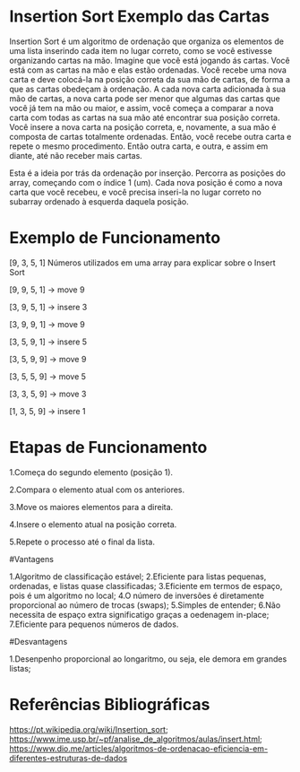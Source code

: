 # Insertion Sort Exemplo das Cartas
 
Insertion Sort é um algoritmo de ordenação que organiza os elementos de uma lista inserindo cada item no lugar correto, como se você estivesse organizando cartas na mão. Imagine que você está jogando ás cartas. Você está com as cartas na mão e elas estão ordenadas. Você recebe uma nova carta e deve colocá-la na posição correta da sua mão de cartas, de forma a que as cartas obedeçam à ordenação. A cada nova carta adicionada à sua mão de cartas, a nova carta pode ser menor que algumas das cartas que você já tem na mão ou maior, e assim, você começa a comparar a nova carta com todas as cartas na sua mão até encontrar sua posição correta. Você insere a nova carta na posição correta, e, novamente, a sua mão é composta de cartas totalmente ordenadas. Então, você recebe outra carta e repete o mesmo procedimento. Então outra carta, e outra, e assim em diante, até não receber mais cartas.

Esta é a ideia por trás da ordenação por inserção. Percorra as posições do array, começando com o índice 1 (um). Cada nova posição é como a nova carta que você recebeu, e você precisa inseri-la no lugar correto no subarray ordenado à esquerda daquela posição.

# Exemplo de Funcionamento

[9, 3, 5, 1] Números utilizados em uma array para explicar sobre o Insert Sort

[9, 9, 5, 1]   → move 9

[3, 9, 5, 1]   → insere 3

[3, 9, 9, 1]   → move 9

[3, 5, 9, 1]   → insere 5

[3, 5, 9, 9]   → move 9

[3, 5, 5, 9]   → move 5

[3, 3, 5, 9]   → move 3

[1, 3, 5, 9]   → insere 1 

# Etapas de Funcionamento

1.Começa do segundo elemento (posição 1).

2.Compara o elemento atual com os anteriores.

3.Move os maiores elementos para a direita.

4.Insere o elemento atual na posição correta.

5.Repete o processo até o final da lista.

#Vantagens

1.Algoritmo de classificação estável;
2.Eficiente para listas pequenas, ordenadas, e listas quase classificadas;
3.Eficiente em termos de espaço, pois é um algoritmo no local;
4.O número de inversões é diretamente proporcional ao número de trocas (swaps);
5.Simples de entender;
6.Não necessita de espaço extra significatigo graças a oedenagem in-place;
7.Eficiente para pequenos números de dados.

#Desvantagens

1.Desenpenho proporcional ao longaritmo, ou seja, ele demora em grandes listas;

# Referências Bibliográficas

https://pt.wikipedia.org/wiki/Insertion_sort; https://www.ime.usp.br/~pf/analise_de_algoritmos/aulas/insert.html; https://www.dio.me/articles/algoritmos-de-ordenacao-eficiencia-em-diferentes-estruturas-de-dados

